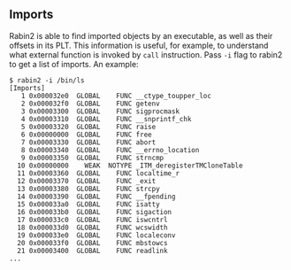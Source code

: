 ## Imports

Rabin2 is able to find imported objects by an executable, as well as their offsets in its PLT. This information is useful, for example, to understand what external function is invoked by `call` instruction. Pass `-i` flag to rabin2 to get a list of imports. An example:

```
$ rabin2 -i /bin/ls
[Imports]
   1 0x000032e0  GLOBAL    FUNC __ctype_toupper_loc
   2 0x000032f0  GLOBAL    FUNC getenv
   3 0x00003300  GLOBAL    FUNC sigprocmask
   4 0x00003310  GLOBAL    FUNC __snprintf_chk
   5 0x00003320  GLOBAL    FUNC raise
   6 0x00000000  GLOBAL    FUNC free
   7 0x00003330  GLOBAL    FUNC abort
   8 0x00003340  GLOBAL    FUNC __errno_location
   9 0x00003350  GLOBAL    FUNC strncmp
  10 0x00000000    WEAK  NOTYPE _ITM_deregisterTMCloneTable
  11 0x00003360  GLOBAL    FUNC localtime_r
  12 0x00003370  GLOBAL    FUNC _exit
  13 0x00003380  GLOBAL    FUNC strcpy
  14 0x00003390  GLOBAL    FUNC __fpending
  15 0x000033a0  GLOBAL    FUNC isatty
  16 0x000033b0  GLOBAL    FUNC sigaction
  17 0x000033c0  GLOBAL    FUNC iswcntrl
  18 0x000033d0  GLOBAL    FUNC wcswidth
  19 0x000033e0  GLOBAL    FUNC localeconv
  20 0x000033f0  GLOBAL    FUNC mbstowcs
  21 0x00003400  GLOBAL    FUNC readlink
...

```

